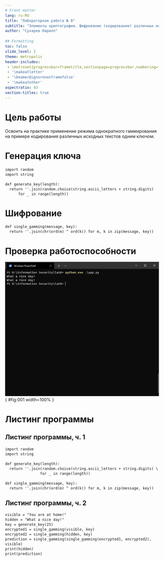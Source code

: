 ```yaml
---
# Front matter
lang: ru-RU
title: "Лабораторная работа № 8"
subtitle: "Элементы криптографии. Шифрование (кодирование) различных исходных текстов одним ключом"
author: "Сухарев Кирилл"

## Formatting
toc: false
slide_level: 2
theme: metropolis
header-includes: 
 - \metroset{progressbar=frametitle,sectionpage=progressbar,numbering=fraction}
 - '\makeatletter'
 - '\beamer@ignorenonframefalse'
 - '\makeatother'
aspectratio: 43
section-titles: true
---
```


# Цель работы

Освоить на практике применение режима однократного гаммирования на примере кодирования различных исходных текстов одним ключом.

# Генерация ключа

    import random
    import string
    
    def generate_key(length):
      return ''.join(random.choice(string.ascii_letters + string.digits)
          for _ in range(length))

# Шифрование

    def single_gamming(message, key):
      return ''.join(chr(ord(m) ^ ord(k)) for m, k in zip(message, key))

# Проверка работоспособности

![](images/report/img1.png){ #fig:001 width=100% }

# Листинг программы

## Листинг программы, ч. 1

    import random
    import string

    def generate_key(length):
      return ''.join(random.choice(string.ascii_letters + string.digits) \
                    for _ in range(length))

    def single_gamming(message, key):
      return ''.join(chr(ord(m) ^ ord(k)) for m, k in zip(message, key))

## Листинг программы, ч. 2

    visible = "You are at home!"
    hidden = "What a nice day!"
    key = generate_key(25)
    encrypted1 = single_gamming(visible, key)
    encrypted2 = single_gamming(hidden, key)
    prediction = single_gamming(single_gamming(encrypted1, encrypted2), visible)
    print(hidden)
    print(prediction)
